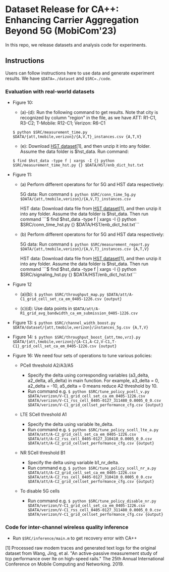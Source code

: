 # Dataset Release for CA++: Enhancing Carrier Aggregation Beyond 5G (MobiCom'23)

In this repo, we release datasets and analysis code for experiments. 

## Instructions

Users can follow instructions here to use data and generate experiment results. We have ```$DATA=./dataset``` and ```$SRC=./code```.
  
### Evaluation with real-world datasets

- Figure 10:
  - (a)-(d): Run the following command to get results. Note that city is recognized by column "region" in the file, as we have ATT: R1-C1, R3-C2; T-Mobile: R12-C1; Verizon: R6-C1
  
  ```$ python $SRC/measurement_time.py $DATA/{att,tmobile,verizon}/{A,V,T}_instances.csv {A,T,V}```

  - (e): Download [HST dataset](http://mssn3.cs.purdue.edu/350.zip)[1], and then unzip it into any folder. Assume the data folder is $hst_data. Run command:
  
  ```$ find $hst_data -type f | xargs -I {} python $SRC/measurement_time_hst.py {} $DATA/HST/enb_dict_hst.txt```


- Figure 11:
  - (a) Perform different operatons for for 5G and HST data respectively:
  
    5G data: Run command ```$ python $SRC/conn_time_5g.py $DATA/{att,tmobile,verizon}/{A,V,T}_instances.csv```
    
    HST data: Download data file from [HST dataset](http://mssn3.cs.purdue.edu/350.zip)[1], and then unzip it into any folder. Assume the data folder is $hst_data. Then run command ```$ find $hst_data -type f | xargs -I {} python $SRC/conn_time_hst.py {} $DATA/HST/enb_dict_hst.txt```
  
  - (b) Perform different operatons for for 5G and HST data respectively:
    
    5G data: Run command ```$ python $SRC/measurement_report.py $DATA/{att,tmobile,verizon}/{A,V,T}_instances.csv {A,T,V}```
    
    HST data: Download data file from [HST dataset](http://mssn3.cs.purdue.edu/350.zip)[1], and then unzip it into any folder. Assume the data folder is $hst_data. Then run command ```$ find $hst_data -type f | xargs -I {} python $SRC/signaling_hst.py {} $DATA/HST/enb_dict_hst.txt```


- Figure 12
  - (a)(b): ```$ python $SRC/throughput_map.py $DATA/att/A-C1_grid_cell_set_ca_em_0405-1226.csv {output}```

  - (c)(d): Use data points in ```$DATA/att/A-R1_grid_avg_bandwidth_ca_em_submission_0405-1226.csv```


- Figure 13:
  ```$ python $SRC/channel_width_boost.py $DATA/dataset/{att,tmobile,verizon}/instances_5g.csv {A,T,V}```

- Figure 14:
  ```$ python $SRC/throughput_boost_{att,tmo,vrz}.py $DATA/{att,tmobile,verizon}/{A-C1,A-C2,V-C1,T-C1}_grid_cell_set_ca_em_0405-1226.csv {output}```

- Figure 16: We need four sets of operations to tune various policies:
  - PCell threshold A2/A3/A5
    - Specify the delta using corresponding variables (a3_delta, a2_delta, a5_delta) in main function. For example, a3_delta = 0, a2_delta = -10, a5_delta = 0 means reduce A2 threshold by 10.
    - Run command e.g. 
      ```$ python $SRC/tune_policy_pcell_v.py $DATA/verizon/V-C1_grid_cell_set_ca_em_0405-1226.csv $DATA/verizon/V-C1_rss_cell_0405-0127_311480_0.0005_0_0.csv $DATA/verizon/V-C1_grid_cellset_performance_cfg.csv {output}```

  - LTE SCell threshold A1
    - Specify the delta using variable lte_delta.
    - Run command e.g. 
      ```$ python $SRC/tune_policy_scell_lte_a.py $DATA/att/A-C2_grid_cell_set_ca_em_0405-1226.csv $DATA/att/A-C2_rss_cell_0405-0127_310410_0.0005_0_0.csv $DATA/att/A-C2_grid_cellset_performance_cfg.csv {output}```

  - NR SCell threshold B1
    - Specify the delta using variable b1_nr_delta.
    - Run command e.g.
      ```$ python $SRC/tune_policy_scell_nr_a.py $DATA/att/A-C2_grid_cell_set_ca_em_0405-1226.csv $DATA/att/A-C2_rss_cell_0405-0127_310410_0.0005_0_0.csv $DATA/att/A-C2_grid_cellset_performance_cfg.csv {output}```

  - To disable 5G cells
    - Run command e.g.
      ```$ python $SRC/tune_policy_disable_nr.py  $DATA/verizon/V-C1_grid_cell_set_ca_em_0405-1226.csv $DATA/verizon/V-C1_rss_cell_0405-0127_311480_0.0005_0_0.csv $DATA/verizon/V-C1_grid_cellset_performance_cfg.csv {output}```
      
### Code for inter-channel wireless quality inference

- Run ```$SRC/inference/main.m``` to get recovery error with CA++
      
      
[1] Processed raw modem traces and generated text logs for the original dataset from Wang, Jing, et al. "An active-passive measurement study of tcp performance over lte on high-speed rails." The 25th Annual International Conference on Mobile Computing and Networking. 2019.
